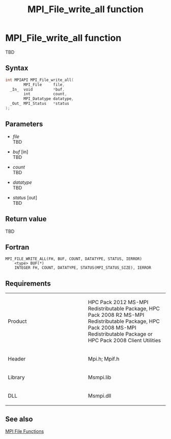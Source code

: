 ﻿---
title: MPI_File_write_all function
TOCTitle: MPI_File_write_all function
ms:assetid: 1defb515-dd3d-497b-b709-c316514d99b4
ms:mtpsurl: https://msdn.microsoft.com/en-us/library/Dn473361(v=VS.85)
ms:contentKeyID: 59360897
ms.date: 03/28/2018
mtps_version: v=VS.85
f1_keywords:
- MPI_FILE_WRITE_ALL
- mpif/MPI_File_write_all
- mpi/MPI_FILE_WRITE_ALL
dev_langs:
- C++
- C
---

# MPI\_File\_write\_all function

TBD

## Syntax

``` c++
int MPIAPI MPI_File_write_all(
        MPI_File     file,
  _In_  void         *buf,
        int          count,
        MPI_Datatype datatype,
  _Out_ MPI_Status   *status
);
```

## Parameters

  - *file*  
    TBD

  - *buf* \[in\]  
    TBD

  - *count*  
    TBD

  - *datatype*  
    TBD

  - *status* \[out\]  
    TBD

## Return value

TBD

## Fortran

    MPI_FILE_WRITE_ALL(FH, BUF, COUNT, DATATYPE, STATUS, IERROR)
        <type> BUF(*)
        INTEGER FH, COUNT, DATATYPE, STATUS(MPI_STATUS_SIZE), IERROR

## Requirements

<table>
<colgroup>
<col style="width: 50%" />
<col style="width: 50%" />
</colgroup>
<tbody>
<tr class="odd">
<td><p>Product</p></td>
<td><p>HPC Pack 2012 MS-MPI Redistributable Package, HPC Pack 2008 R2 MS-MPI Redistributable Package, HPC Pack 2008 MS-MPI Redistributable Package or HPC Pack 2008 Client Utilities</p></td>
</tr>
<tr class="even">
<td><p>Header</p></td>
<td>Mpi.h;
Mpif.h</td>
</tr>
<tr class="odd">
<td><p>Library</p></td>
<td>Msmpi.lib</td>
</tr>
<tr class="even">
<td><p>DLL</p></td>
<td>Msmpi.dll</td>
</tr>
</tbody>
</table>


## See also

[MPI File Functions](mpi-file-functions.md)

